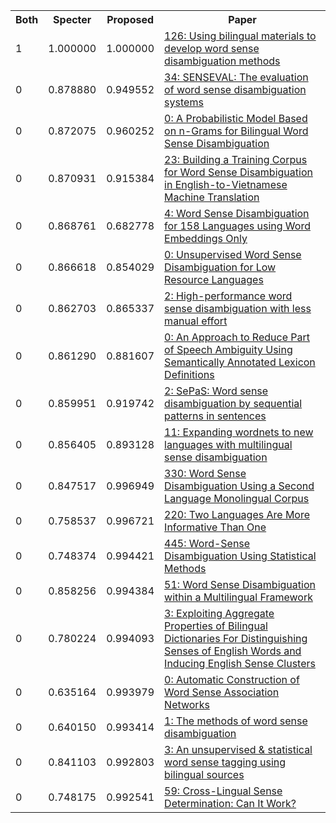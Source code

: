 <html><table><tr>
<th>Both</th>
<th>Specter</th>
<th>Proposed</th>
<th>Paper</th>
</tr>
<tr>
<td>1</td>
<td>1.000000</td>
<td>1.000000</td>
<td><a href="https://www.semanticscholar.org/paper/809d6ee2b1a1dfa1623360ee94cd4efacbd7edf1">126: Using bilingual materials to develop word sense disambiguation methods</a></td>
</tr>
<tr>
<td>0</td>
<td>0.878880</td>
<td>0.949552</td>
<td><a href="https://www.semanticscholar.org/paper/d115adc0943e1df48aa339accac293985ed5b442">34: SENSEVAL: The evaluation of word sense disambiguation systems</a></td>
</tr>
<tr>
<td>0</td>
<td>0.872075</td>
<td>0.960252</td>
<td><a href="https://www.semanticscholar.org/paper/9d594d32a30f3e4abe2ce360e31ed5f5e231bac5">0: A Probabilistic Model Based on n-Grams for Bilingual Word Sense Disambiguation</a></td>
</tr>
<tr>
<td>0</td>
<td>0.870931</td>
<td>0.915384</td>
<td><a href="https://www.semanticscholar.org/paper/7a7b61b5bbaea74f499c93e07c21f172c5598261">23: Building a Training Corpus for Word Sense Disambiguation in English-to-Vietnamese Machine Translation</a></td>
</tr>
<tr>
<td>0</td>
<td>0.868761</td>
<td>0.682778</td>
<td><a href="https://www.semanticscholar.org/paper/b0d644277933988c00b22d8ae012512fe498ad62">4: Word Sense Disambiguation for 158 Languages using Word Embeddings Only</a></td>
</tr>
<tr>
<td>0</td>
<td>0.866618</td>
<td>0.854029</td>
<td><a href="https://www.semanticscholar.org/paper/e9a37edb40e9f5637d4a72bfe8fcc4879df31008">0: Unsupervised Word Sense Disambiguation for Low Resource Languages</a></td>
</tr>
<tr>
<td>0</td>
<td>0.862703</td>
<td>0.865337</td>
<td><a href="https://www.semanticscholar.org/paper/38c1664a78cbf9297e9989924729a8a5058dbc3c">2: High-performance word sense disambiguation with less manual effort</a></td>
</tr>
<tr>
<td>0</td>
<td>0.861290</td>
<td>0.881607</td>
<td><a href="https://www.semanticscholar.org/paper/0221bfc3ad852ba9df0538f5fa2af8d5d90d1caa">0: An Approach to Reduce Part of Speech Ambiguity Using Semantically Annotated Lexicon Definitions</a></td>
</tr>
<tr>
<td>0</td>
<td>0.859951</td>
<td>0.919742</td>
<td><a href="https://www.semanticscholar.org/paper/408016f8508a109cd9bc85c4fad904c27a2688f5">2: SePaS: Word sense disambiguation by sequential patterns in sentences</a></td>
</tr>
<tr>
<td>0</td>
<td>0.856405</td>
<td>0.893128</td>
<td><a href="https://www.semanticscholar.org/paper/3066f9144d3b66952765c7f31048c0c135631b45">11: Expanding wordnets to new languages with multilingual sense disambiguation</a></td>
</tr>
<tr>
<td>0</td>
<td>0.847517</td>
<td>0.996949</td>
<td><a href="https://www.semanticscholar.org/paper/67df61766618f54e3b136c18aa28694395b5fd6d">330: Word Sense Disambiguation Using a Second Language Monolingual Corpus</a></td>
</tr>
<tr>
<td>0</td>
<td>0.758537</td>
<td>0.996721</td>
<td><a href="https://www.semanticscholar.org/paper/2de1202303b1cf5972fb9837b083fd1bd17a1d56">220: Two Languages Are More Informative Than One</a></td>
</tr>
<tr>
<td>0</td>
<td>0.748374</td>
<td>0.994421</td>
<td><a href="https://www.semanticscholar.org/paper/85b9eb556c211d954b31d9d58fed6891a07ab473">445: Word-Sense Disambiguation Using Statistical Methods</a></td>
</tr>
<tr>
<td>0</td>
<td>0.858256</td>
<td>0.994384</td>
<td><a href="https://www.semanticscholar.org/paper/9aa117845bf9b8a3d68ec529e03eea4b8fd285f5">51: Word Sense Disambiguation within a Multilingual Framework</a></td>
</tr>
<tr>
<td>0</td>
<td>0.780224</td>
<td>0.994093</td>
<td><a href="https://www.semanticscholar.org/paper/e786203e7af011a3359fe061a21f21c6eeef494d">3: Exploiting Aggregate Properties of Bilingual Dictionaries For Distinguishing Senses of English Words and Inducing English Sense Clusters</a></td>
</tr>
<tr>
<td>0</td>
<td>0.635164</td>
<td>0.993979</td>
<td><a href="https://www.semanticscholar.org/paper/09526309e2a4d1baf7ac3d9a16849ff4a35dd4c4">0: Automatic Construction of Word Sense Association Networks</a></td>
</tr>
<tr>
<td>0</td>
<td>0.640150</td>
<td>0.993414</td>
<td><a href="https://www.semanticscholar.org/paper/44147b0c54334d9bc84f17ef652a9b4e7c6310c0">1: The methods of word sense disambiguation</a></td>
</tr>
<tr>
<td>0</td>
<td>0.841103</td>
<td>0.992803</td>
<td><a href="https://www.semanticscholar.org/paper/09c29b80c573d8542f349927ef373d69d6b31178">3: An unsupervised & statistical word sense tagging using bilingual sources</a></td>
</tr>
<tr>
<td>0</td>
<td>0.748175</td>
<td>0.992541</td>
<td><a href="https://www.semanticscholar.org/paper/ea569b85984f79ecce6d26d0bbaa9a9062a33781">59: Cross-Lingual Sense Determination: Can It Work?</a></td>
</tr>
</table></html>
